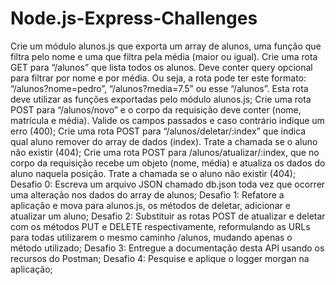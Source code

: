 # Node.js-Express-Challenges

Crie um módulo alunos.js que exporta um array de alunos, uma função que filtra pelo nome e uma que filtra pela média (maior ou igual).
Crie uma rota GET para “/alunos” que lista todos os alunos. Deve conter query opcional para filtrar por nome e por média. Ou seja, a rota pode ter este formato: “/alunos?nome=pedro”, “/alunos?media=7.5” ou esse “/alunos”. Esta rota deve utilizar as funções exportadas pelo módulo alunos.js;
Crie uma rota POST para “/alunos/novo” e o corpo da requisição deve conter (nome, matrícula e média). Valide os campos passados e caso contrário indique um erro (400);
Crie uma rota POST para “/alunos/deletar/:index” que indica qual aluno remover do array de dados (index). Trate a chamada se o aluno não existir (404);
Crie uma rota POST para /alunos/atualizar/:index, que no corpo da requisição recebe um objeto (nome, média) e atualiza os dados do aluno naquela posição. Trate a chamada se o aluno não existir (404);
Desafio 0: Escreva um arquivo JSON chamado db.json toda vez que ocorrer uma alteração nos dados do array de alunos;
Desafio 1: Refatore a aplicação e mova para alunos.js, os métodos de deletar, adicionar e atualizar um aluno;
Desafio 2: Substituir as rotas POST de atualizar e deletar com os métodos PUT e DELETE respectivamente, reformulando as URLs para todas utilizarem o mesmo caminho /alunos, mudando apenas o método utilizado;
Desafio 3: Entregue a documentação desta API usando os recursos do Postman;
Desafio 4: Pesquise e aplique o logger morgan na aplicação;
